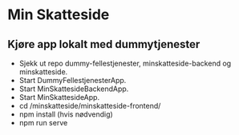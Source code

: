 # Min Skatteside

## Kjøre app lokalt med dummytjenester
- Sjekk ut repo dummy-fellestjenester, minskatteside-backend og minskatteside.
- Start DummyFellestjenesterApp.
- Start MinSkattesideBackendApp.
- Start MinSkattesideApp.
- cd <utsjekkede-repos>/minskatteside/minskatteside-frontend/
- npm install (hvis nødvendig)
- npm run serve
